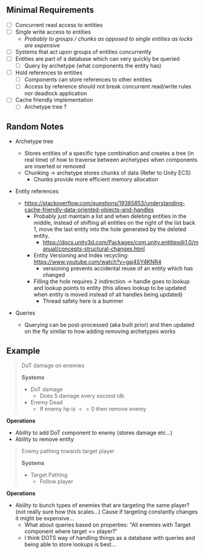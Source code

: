 ## Minimal Requirements

- [ ] Concurrent read access to entities
- [ ] Single write access to entities 
	- *Probably to groups / chunks as opposed to single entities as locks are expensive*
- [ ] Systems that act upon groups of entities concurrently
- [ ] Entities are part of a database which can very quickly be queried
	- [ ] Query by archetype (what components the entity has)
- [ ] Hold references to entities
	- [ ] Components can store references to other entities
	- [ ] Access by reference should not break concurrent read/write rules nor deadlock application
- [ ] Cache friendly implementation
	- [ ] Archetype tree ?
## Random Notes

- Archetype tree
	- Stores entities of a specific type combination and creates a tree (in real time) of how to traverse between archetypes when components are inserted or removed 
	- Chunking -> archetype stores chunks of data (Refer to Unity ECS)
		- Chunks provide more efficient memory allocation

- Entity references
	- https://stackoverflow.com/questions/19385853/understanding-cache-friendly-data-oriented-objects-and-handles
		- Probably just maintain a list and when deleting entities in the middle, instead of shifting all entities on the right of the list back 1, move the last entity into the hole generated by the deleted entity.
			- https://docs.unity3d.com/Packages/com.unity.entities@1.0/manual/concepts-structural-changes.html
		- Entity Versioning and Index recycling: https://www.youtube.com/watch?v=gaj4SY4KNR4
			- versioning prevents accidental reuse of an entity which has changed
		- Filling the hole requires 2 indirection -> handle goes to lookup and lookup points to entity (this allows lookup to be updated when entity is moved instead of all handles being updated)
			- Thread safety here is a bummer

- Queries
	- Querying can be post-processed (aka built prior) and then updated on the fly similar to how adding removing archetypes works

## Example

> DoT damage on enemies
> 
> **Systems**
> - DoT damage
> 	- Does 5 damage every second idk
> - Enemy Dead
> 	- If enemy hp is $<= 0$ then remove enemy

**Operations**
- Ability to add DoT component to enemy (stores damage etc...)
- Ability to remove entity

> Enemy pathing towards target player
> 
> **Systems**
> - Target Pathing
> 	- Follow player

**Operations**
- Ability to bunch types of enemies that are targeting the same player? (not really sure how this scales...) Cause if targeting constantly changes it might be expensive...
	- What about queries based on properties: "All enemies with Target component where target == player1"
	- I think DOTS way of handling things as a database with queries and being able to store lookups is best...